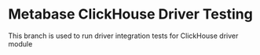 # Metabase ClickHouse Driver Testing

This branch is used to run driver integration tests for ClickHouse driver module
